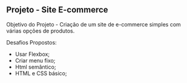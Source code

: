 ## Projeto - Site E-commerce

Objetivo do Projeto - Criação de um site de e-commerce simples com várias opções de produtos.

Desafios Propostos:
- Usar Flexbox;
- Criar menu fixo;
- Html semântico;
- HTML e CSS básico;

